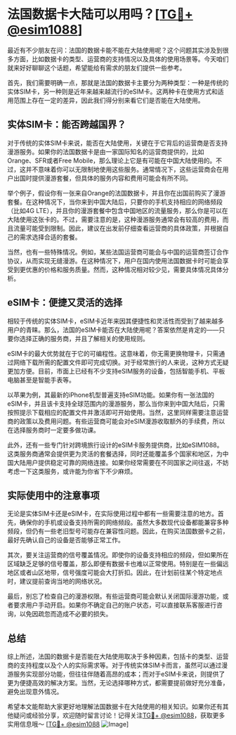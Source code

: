 # 法国数据卡大陆可以用吗？[[TG💪+ @esim1088](https://t.me/s/esim1088)]

最近有不少朋友在问：法国的数据卡能不能在大陆使用呢？这个问题其实涉及到很多方面，比如数据卡的类型、运营商的支持情况以及具体的使用场景等。今天咱们就来好好聊聊这个话题，希望能给有需求的朋友们提供一些参考。

首先，我们需要明确一点，那就是法国的数据卡主要分为两种类型：一种是传统的实体SIM卡，另一种则是近年来越来越流行的eSIM卡。这两种卡在使用方式和适用范围上存在一定的差异，因此我们得分别来看它们是否能在大陆使用。

## 实体SIM卡：能否跨越国界？

对于传统的实体SIM卡来说，能否在大陆使用，关键在于它背后的运营商是否支持漫游服务。如果你的法国数据卡是由一家国际知名的运营商提供的，比如Orange、SFR或者Free Mobile，那么理论上它是有可能在中国大陆使用的。不过，这并不意味着你可以无限制地使用这些服务。通常情况下，这些运营商会在用户出国时提供漫游套餐，但具体的服务内容和费用可能会有所不同。

举个例子，假设你有一张来自Orange的法国数据卡，并且你在出国前购买了漫游套餐。在这种情况下，当你来到中国大陆后，只要你的手机支持相应的网络频段（比如4G LTE），并且你的漫游套餐中包含中国地区的流量服务，那么你是可以在大陆使用这张卡的。不过，需要注意的是，这种漫游服务通常会有较高的费用，而且流量可能受到限制。因此，建议在出发前仔细查看运营商的具体政策，并根据自己的需求选择合适的套餐。

当然，也有一些特殊情况。例如，某些法国运营商可能会与中国的运营商签订合作协议，从而实现无缝漫游。在这种情况下，用户在国内使用法国数据卡时可能会享受到更优惠的价格和服务质量。然而，这种情况相对较少见，需要具体情况具体分析。

## eSIM卡：便捷又灵活的选择

相较于传统的实体SIM卡，eSIM卡近年来因其便捷性和灵活性而受到了越来越多用户的青睐。那么，法国的eSIM卡能否在大陆使用呢？答案依然是肯定的——只要你选择正确的服务商，并且了解相关的使用规则。

eSIM卡的最大优势就在于它的可编程性。这意味着，你无需更换物理卡，只需通过网络下载所需的配置文件即可完成切换。对于经常旅行的人来说，这种方式无疑更加方便。目前，市面上已经有不少支持eSIM服务的设备，包括智能手机、平板电脑甚至是智能手表等。

以苹果为例，其最新的iPhone机型普遍支持eSIM功能。如果你有一张法国的eSIM卡，并且该卡支持全球范围内的漫游服务，那么当你来到中国大陆后，只需按照提示下载相应的配置文件并激活即可开始使用。当然，这里同样需要注意运营商的政策以及费用问题。有些运营商可能会对eSIM漫游收取额外的手续费，所以在选择服务商时一定要多做功课。

此外，还有一些专门针对跨境旅行设计的eSIM卡服务提供商，比如eSIM1088。这类服务商通常会提供更为灵活的套餐选择，同时还能覆盖多个国家和地区，为中国大陆用户提供稳定可靠的网络连接。如果你经常需要在不同国家之间往返，不妨考虑一下这类服务，或许能为你省下不少麻烦。

## 实际使用中的注意事项

无论是实体SIM卡还是eSIM卡，在实际使用过程中都有一些需要注意的地方。首先，确保你的手机或设备支持所需的网络频段。虽然大多数现代设备都能兼容多种频段，但仍有一些老旧型号可能存在兼容性问题。因此，在购买法国数据卡之前，最好先确认自己的设备是否能够正常工作。

其次，要关注运营商的信号覆盖情况。即使你的设备支持相应的频段，但如果所在区域缺乏足够的信号覆盖，那么即便有数据卡也难以正常使用。特别是在一些偏远地区或者山区地带，信号强度可能会大打折扣。因此，在计划前往某个特定地点时，建议提前查询当地的网络状况。

最后，别忘了检查自己的漫游权限。有些运营商可能会默认关闭国际漫游功能，或者要求用户手动开启。如果你不确定自己的账户状态，可以直接联系客服进行咨询，以免因疏忽而造成不必要的损失。

## 总结

综上所述，法国的数据卡是否能在大陆使用取决于多种因素，包括卡的类型、运营商的支持程度以及个人的实际需求等。对于传统实体SIM卡而言，虽然可以通过漫游服务实现部分功能，但往往伴随着高昂的成本；而对于eSIM卡来说，则提供了更为便捷高效的解决方案。当然，无论选择哪种方式，都需要提前做好充分准备，避免出现意外情况。

希望本文能帮助大家更好地理解法国数据卡在大陆使用的相关知识。如果你还有其他疑问或经验分享，欢迎随时留言讨论！记得关注[TG💪+ @esim1088](https://t.me/s/esim1088)，获取更多实用信息哦～ [[TG💪+ @esim1088](https://t.me/s/esim1088) ![Image](https://i.postimg.cc/4NQfJmqS/Snipaste-2025-05-13-00-14-12.png)]